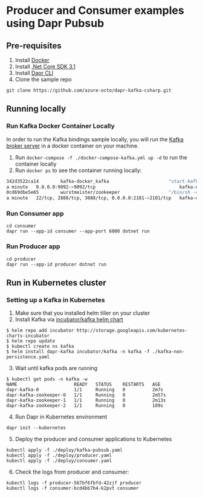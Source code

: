 # Producer and Consumer examples using Dapr Pubsub

## Pre-requisites

1. Install [Docker](https://www.docker.com/products/docker-desktop)
2. Install [.Net Core SDK 3.1](https://dotnet.microsoft.com/download)
3. Install [Dapr CLI](https://github.com/dapr/cli)
4. Clone the sample repo

```
git clone https://github.com/azure-octo/dapr-kafka-csharp.git
```

## Running locally

### Run Kafka Docker Container Locally

In order to run the Kafka bindings sample locally, you will run the [Kafka broker server](https://github.com/wurstmeister/kafka-docker) in a docker container on your machine.

1. Run `docker-compose -f ./docker-compose-kafka.yml up -d` to run the container locally
2. Run `docker ps` to see the container running locally: 

```bash
342d3522ca14        kafka-docker_kafka                      "start-kafka.sh"         14 hours ago        Up About
a minute   0.0.0.0:9092->9092/tcp                               kafka-docker_kafka_1
0cd69dbe5e65        wurstmeister/zookeeper                  "/bin/sh -c '/usr/sb…"   8 days ago          Up About
a minute   22/tcp, 2888/tcp, 3888/tcp, 0.0.0.0:2181->2181/tcp   kafka-docker_zookeeper_1
```

### Run Consumer app

```
cd consumer
dapr run --app-id consumer --app-port 6000 dotnet run
```

### Run Producer app

```
cd producer
dapr run --app-id producer dotnet run
```

## Run in Kubernetes cluster

### Setting up a Kafka in Kubernetes

1. Make sure that you installed helm tiller on your cluster
2. Install Kafka via [incubator/kafka helm chart](https://github.com/helm/charts/tree/master/incubator/kafka)
```
$ helm repo add incubator http://storage.googleapis.com/kubernetes-charts-incubator
$ helm repo update
$ kubectl create ns kafka
$ helm install dapr-kafka incubator/kafka -n kafka -f ./kafka-non-persistence.yaml
```

3. Wait until kafka pods are running
```
$ kubectl get pods -n kafka -w
NAME                     READY   STATUS    RESTARTS   AGE
dapr-kafka-0             1/1     Running   0          2m7s
dapr-kafka-zookeeper-0   1/1     Running   0          2m57s
dapr-kafka-zookeeper-1   1/1     Running   0          2m13s
dapr-kafka-zookeeper-2   1/1     Running   0          109s
```

4. Run Dapr in Kubernetes environment
```
dapr init --kubernetes
```

5. Deploy the producer and consumer applications to Kubernetes
```
kubectl apply -f ./deploy/kafka-pubsub.yaml
kubectl apply -f ./deploy/producer.yaml
kubectl apply -f ./deploy/consumer.yaml
```

6. Check the logs from producer and consumer:
```
kubectl logs -f producer-567bf6fbfd-42zjf producer
kubectl logs -f consumer-bcd4bb7b4-k2pvt consumer
```
